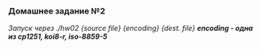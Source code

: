 ### Домашнее задание №2
*Запуск через ./hw02 {source file} {encoding} {dest. file}*
***encoding - одна из cp1251, koi8-r, iso-8859-5***
